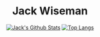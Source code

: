 <div align="center">
	<h1>Jack Wiseman </h1>

[![Jack's Github Stats](https://github-readme-stats.vercel.app/api?username=jackwiseman)](https://github.com/jackwiseman)
[![Top Langs](https://github-readme-stats.vercel.app/api/top-langs/?username=jackwiseman&layout=compact)](https://github.com/yushi1007)

</div>
<!--
**jackwiseman/jackwiseman** is a ✨ _special_ ✨ repository because its `README.md` (this file) appears on your GitHub profile.

Here are some ideas to get you started:

- 🔭 I’m currently working on ...
- 🌱 I’m currently learning ...
- 👯 I’m looking to collaborate on ...
- 🤔 I’m looking for help with ...
- 💬 Ask me about ...
- 📫 How to reach me: ...
- 😄 Pronouns: ...
- ⚡ Fun fact: ...
-->
